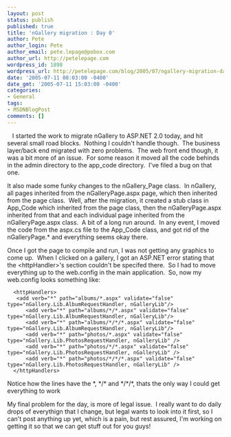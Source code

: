 ```yaml
---
layout: post
status: publish
published: true
title: 'nGallery migration : Day 0'
author: Pete
author_login: Pete
author_email: pete.lepage@pobox.com
author_url: http://petelepage.com
wordpress_id: 1898
wordpress_url: http://petelepage.com/blog/2005/07/ngallery-migration-day-0/
date: '2005-07-11 08:03:00 -0400'
date_gmt: '2005-07-11 15:03:00 -0400'
categories:
- General
tags:
- MSDNBlogPost
comments: []
---
```

<p>&nbsp;&nbsp;&nbsp;I started the work to migrate nGallery to ASP.NET 2.0 today, and hit several small road blocks.&nbsp; Nothing I couldn't handle though.&nbsp; The business layer/back end migrated with zero problems.&nbsp; The web front end though, it was a bit more of an issue.&nbsp; For some reason it moved all the code behinds in the admin directory to the app_code directory.&nbsp; I've filed a bug on that one.&nbsp; </p>
<p>It also made some funky changes to the nGallery_Page class.&nbsp; In nGallery, all pages inherited from the nGalleryPage.aspx page, which then inherited from the page class.&nbsp; Well, after the migration, it created a stub class in App_Code which inherited from the page class, then the nGalleryPage.aspx inherited from that and each individual page inherited from the nGalleryPage.aspx class.&nbsp; A bit of a long run around.&nbsp; In any event, I moved the code from the aspx.cs file to the App_Code class, and got rid of the nGalleryPage.* and everything seems okay there.</p>
<p>Once I got the page to compile and run, I was not getting any graphics to come up.&nbsp; When I clicked on a gallery, I got an ASP.NET error stating that the &lt;httpHandler&gt;'s section couldn't be specifed there.&nbsp; So I had to move everything up to the web.config in the main application.&nbsp; So, now my web.config looks something like:</p>
<p><code>&nbsp;&nbsp;&lt;httpHandlers&gt;<br />&nbsp;&nbsp;&nbsp;&lt;add verb="*" path="albums/*.aspx" validate="false" type="nGallery.Lib.AlbumRequestHandler, nGalleryLib"/&gt;<br />&nbsp;&nbsp;&nbsp;&nbsp;&nbsp; &lt;add verb="*" path="albums/*/*.aspx" validate="false" type="nGallery.Lib.AlbumRequestHandler, nGalleryLib"/&gt;<br />&nbsp;&nbsp;&nbsp;&nbsp;&nbsp; &lt;add verb="*" path="albums/*/*/*.aspx" validate="false" type="nGallery.Lib.AlbumRequestHandler, nGalleryLib"/&gt;<br />&nbsp;&nbsp;&nbsp;&nbsp;&nbsp; &lt;add verb="*" path="photos/*.aspx" validate="false" type="nGallery.Lib.PhotosRequestHandler, nGalleryLib" /&gt;<br />&nbsp;&nbsp;&nbsp;&nbsp;&nbsp; &lt;add verb="*" path="photos/*/*.aspx" validate="false" type="nGallery.Lib.PhotosRequestHandler, nGalleryLib" /&gt;<br />&nbsp;&nbsp;&nbsp;&nbsp;&nbsp; &lt;add verb="*" path="photos/*/*/*.aspx" validate="false" type="nGallery.Lib.PhotosRequestHandler, nGalleryLib" /&gt;<br />&nbsp;&nbsp;&lt;/httpHandlers&gt;</code></p>
<p>Notice how the lines have the *, */* and */*/*, thats the only way I could get everything to work</p>
<p>My final problem for the day, is more of legal issue.&nbsp; I really want to do daily drops of everythign that I change, but legal wants to look into it first, so I can't post anything up yet, which is a pain, but rest assured, I'm working on getting it so that we can get stuff out for you guys!</p>
